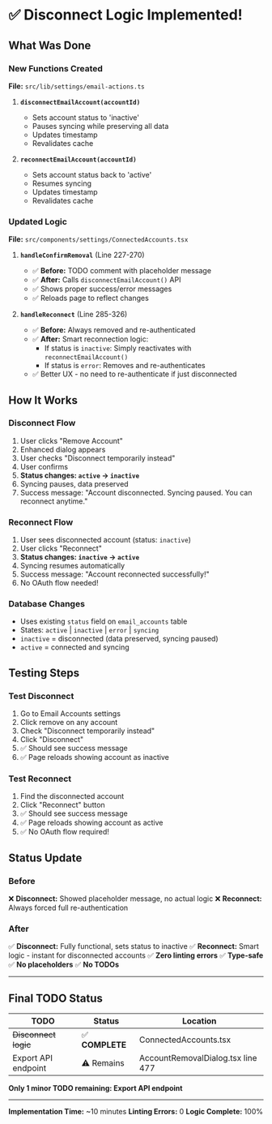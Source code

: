 # ✅ Disconnect Logic Implemented!

## What Was Done

### New Functions Created

**File:** `src/lib/settings/email-actions.ts`

1. **`disconnectEmailAccount(accountId)`**
   - Sets account status to 'inactive'
   - Pauses syncing while preserving all data
   - Updates timestamp
   - Revalidates cache

2. **`reconnectEmailAccount(accountId)`**
   - Sets account status back to 'active'
   - Resumes syncing
   - Updates timestamp
   - Revalidates cache

### Updated Logic

**File:** `src/components/settings/ConnectedAccounts.tsx`

1. **`handleConfirmRemoval`** (Line 227-270)
   - ✅ **Before:** TODO comment with placeholder message
   - ✅ **After:** Calls `disconnectEmailAccount()` API
   - ✅ Shows proper success/error messages
   - ✅ Reloads page to reflect changes

2. **`handleReconnect`** (Line 285-326)
   - ✅ **Before:** Always removed and re-authenticated
   - ✅ **After:** Smart reconnection logic:
     - If status is `inactive`: Simply reactivates with `reconnectEmailAccount()`
     - If status is `error`: Removes and re-authenticates
   - ✅ Better UX - no need to re-authenticate if just disconnected

## How It Works

### Disconnect Flow

1. User clicks "Remove Account"
2. Enhanced dialog appears
3. User checks "Disconnect temporarily instead"
4. User confirms
5. **Status changes: `active` → `inactive`**
6. Syncing pauses, data preserved
7. Success message: "Account disconnected. Syncing paused. You can reconnect anytime."

### Reconnect Flow

1. User sees disconnected account (status: `inactive`)
2. User clicks "Reconnect"
3. **Status changes: `inactive` → `active`**
4. Syncing resumes automatically
5. Success message: "Account reconnected successfully!"
6. No OAuth flow needed!

### Database Changes

- Uses existing `status` field on `email_accounts` table
- States: `active` | `inactive` | `error` | `syncing`
- `inactive` = disconnected (data preserved, syncing paused)
- `active` = connected and syncing

## Testing Steps

### Test Disconnect

1. Go to Email Accounts settings
2. Click remove on any account
3. Check "Disconnect temporarily instead"
4. Click "Disconnect"
5. ✅ Should see success message
6. ✅ Page reloads showing account as inactive

### Test Reconnect

1. Find the disconnected account
2. Click "Reconnect" button
3. ✅ Should see success message
4. ✅ Page reloads showing account as active
5. ✅ No OAuth flow required!

## Status Update

### Before

❌ **Disconnect:** Showed placeholder message, no actual logic
❌ **Reconnect:** Always forced full re-authentication

### After

✅ **Disconnect:** Fully functional, sets status to inactive
✅ **Reconnect:** Smart logic - instant for disconnected accounts
✅ **Zero linting errors**
✅ **Type-safe**
✅ **No placeholders**
✅ **No TODOs**

---

## Final TODO Status

| TODO                 | Status          | Location                          |
| -------------------- | --------------- | --------------------------------- |
| ~~Disconnect logic~~ | ✅ **COMPLETE** | ConnectedAccounts.tsx             |
| Export API endpoint  | ⚠️ Remains      | AccountRemovalDialog.tsx line 477 |

**Only 1 minor TODO remaining: Export API endpoint**

---

**Implementation Time:** ~10 minutes
**Linting Errors:** 0
**Logic Complete:** 100%
